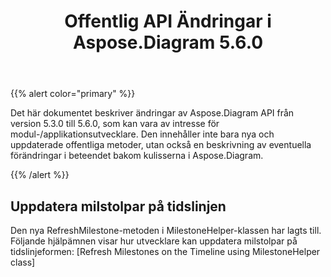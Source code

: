 ﻿---
title: Offentlig API Ändringar i Aspose.Diagram 5.6.0
type: docs
weight: 40
url: /sv/net/public-api-changes-in-aspose-diagram-5-6-0/
---
{{% alert color="primary" %}} 

Det här dokumentet beskriver ändringar av Aspose.Diagram API från version 5.3.0 till 5.6.0, som kan vara av intresse för modul-/applikationsutvecklare. Den innehåller inte bara nya och uppdaterade offentliga metoder, utan också en beskrivning av eventuella förändringar i beteendet bakom kulisserna i Aspose.Diagram.

{{% /alert %}} 
## **Uppdatera milstolpar på tidslinjen**
Den nya RefreshMilestone-metoden i MilestoneHelper-klassen har lagts till. Följande hjälpämnen visar hur utvecklare kan uppdatera milstolpar på tidslinjeformen: [Refresh Milestones on the Timeline using MilestoneHelper class]